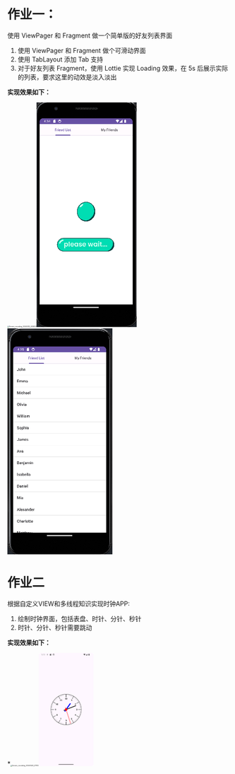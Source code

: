 # 作业一：

使用 ViewPager 和 Fragment 做一个简单版的好友列表界面

1. 使用 ViewPager 和 Fragment 做个可滑动界面
2. 使用 TabLayout 添加 Tab 支持
3. 对于好友列表 Fragment，使用 Lottie 实现 Loading 效果，在 5s 后展示实际的列表，要求这里的动效是淡入淡出

 

**实现效果如下：**

<img src="https://raw.githubusercontent.com/csu-yulin/cloud/master/typora-img/Screen_recording_20240512_005800.gif" alt="Screen_recording_20240512_005800" style="zoom:25%;" />![image-20240512003504069](https://raw.githubusercontent.com/csu-yulin/cloud/master/typora-img/image-20240512003504069.png)![image-20240512003516319](https://raw.githubusercontent.com/csu-yulin/cloud/master/typora-img/image-20240512003516319.png)

# 作业二

根据自定义VIEW和多线程知识实现时钟APP:

1. 绘制时钟界面，包括表盘、时针、分针、秒针
2. 时针、分针、秒针需要跳动

**实现效果如下：**

*<img src="https://raw.githubusercontent.com/csu-yulin/cloud/master/typora-img/Screen_recording_20240520_211112.gif" alt="Screen_recording_20240520_211112" style="zoom:25%;" /><img src="https://raw.githubusercontent.com/csu-yulin/cloud/master/typora-img/Screenshot_20240520_211135.png" alt="Screenshot_20240520_211135" style="zoom: 25%;" />